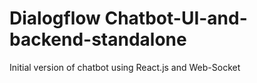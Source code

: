 # Dialogflow Chatbot-UI-and-backend-standalone
Initial version of chatbot using React.js and Web-Socket
